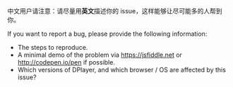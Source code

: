 中文用户请注意：请尽量用**英文**描述你的 issue，这样能够让尽可能多的人帮到你。

If you want to report a bug, please provide the following information:

- The steps to reproduce.
- A minimal demo of the problem via https://jsfiddle.net or http://codepen.io/pen if possible.
- Which versions of DPlayer, and which browser / OS are affected by this issue?
<!-- Love DPlayer? Please consider supporting our collective:
👉  https://opencollective.com/DPlayer/donate -->